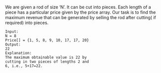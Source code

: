 We are given a rod of size ‘N’. It can be cut into pieces. Each length of a piece has a particular price given by the price array. Our task is to find the maximum revenue that can be generated by selling the rod after cutting( if required) into pieces.

```
Input:
N = 8
Price[] = {1, 5, 8, 9, 10, 17, 17, 20}
Output:
22
Explanation:
The maximum obtainable value is 22 by
cutting in two pieces of lengths 2 and 
6, i.e., 5+17=22.
```
